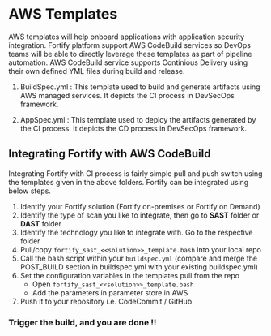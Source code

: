 # AWS Templates
AWS templates will help onboard applications with application security integration. Fortify platform support AWS CodeBuild services so DevOps teams will be able to directly leverage these templates as part of pipeline automation. AWS CodeBuild service supports Continious Delivery using their own defined YML files during build and release. 

1.	BuildSpec.yml : This template used to build and generate artifacts using AWS managed services. It depicts the CI process in DevSecOps framework.

2.	AppSpec.yml : This template used to deploy the artifacts generated by the CI process. It depicts the CD process in DevSecOps framework.


## Integrating Fortify with AWS CodeBuild
Integrating Fortify with CI process is fairly simple pull and push switch using the templates given in the above folders.  Fortify can be integrated using below steps.

1. Identify your Fortify solution (Fortify on-premises or Fortify on Demand)
2. Identify the type of scan you like to integrate, then go to **SAST** folder or **DAST** folder
3. Identify the technology you like to integrate with. Go to the respective folder 
3. Pull/copy `fortify_sast_<<solution>>_template.bash` into your local repo
4. Call the bash script within your `buildspec.yml` (compare and merge the POST_BUILD section in buildspec.yml with your existing buildspec.yml)
5. Set the configuration variables in the templates pull from the repo
   - Open `fortify_sast_<<solution>>_template.bash`
   - Add the parameters in parameter store in AWS 
6. Push it to your repository i.e. CodeCommit / GitHub
	
### Trigger the build, and you are done !!
